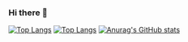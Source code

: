 ### Hi there 👋

[![Top Langs](https://github-readme-stats.vercel.app/api/top-langs/?username=lyj0047)](https://github.com/lyj0047/github-readme-stats)
[![Top Langs](https://github-readme-stats.vercel.app/api/top-langs/?username=lyj0047&layout=compact)](https://github.com/lyj0047/github-readme-stats)
[![Anurag's GitHub stats](https://github-readme-stats.vercel.app/api?username=lyj0047)](https://github.com/lyj0047/github-readme-stats)

<!--
**lyj0047/lyj0047** is a ✨ _special_ ✨ repository because its `README.md` (this file) appears on your GitHub profile.

Here are some ideas to get you started:

- 🔭 I’m currently working on ...
- 🌱 I’m currently learning ...
- 👯 I’m looking to collaborate on ...
- 🤔 I’m looking for help with ...
- 💬 Ask me about ...
- 📫 How to reach me: ...
- 😄 Pronouns: ...
- ⚡ Fun fact: ...
-->
